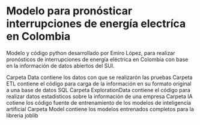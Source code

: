 # Modelo para pronósticar interrupciones de energía electríca en Colombia
Modelo y código python desarrollado por Emiro López, para realizar pronósticos de interrupciones de energía eléctrica en Colombia con base en la información de datos abiertos del SUI.

Carpeta Data contiene los datos con que se realizarón las pruebas
Carpeta ETL contiene el código para carga de la información en su formato original a una base de datos SQL
Carpeta ExplorationData contiene el código para realizar datos estadisticos sobre la información de una empresa
Carpeta IA cotiene los código fuente de entrenamiento de los modelos de inteligencia artificial
Carpeta Model contiene los modelos entrenados completos para la libreria joblib
